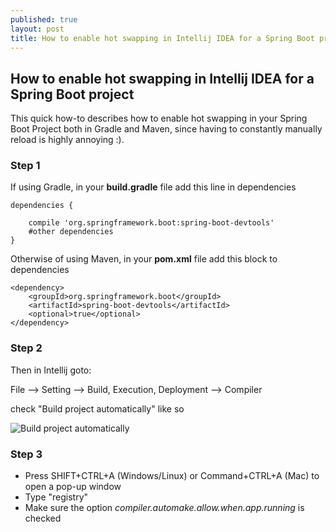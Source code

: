 ```yaml
---
published: true
layout: post
title: How to enable hot swapping in Intellij IDEA for a Spring Boot project
---
```

## How to enable hot swapping in Intellij IDEA for a Spring Boot project

This quick how-to describes how to enable hot swapping in your Spring Boot Project both in Gradle and Maven, since having to constantly manually reload is highly annoying :).

<!--more-->

### Step 1 ###

If using Gradle, in your **build.gradle** file add this line in dependencies

	dependencies {

		compile 'org.springframework.boot:spring-boot-devtools'
		#other dependencies
	}

Otherwise of using Maven, in your **pom.xml** file add this block to dependencies

	<dependency>
	    <groupId>org.springframework.boot</groupId>
	    <artifactId>spring-boot-devtools</artifactId>
	    <optional>true</optional>
	</dependency>

### Step 2 ###

Then in Intellij goto:

File –> Setting –> Build, Execution, Deployment –> Compiler

check "Build project automatically" like so

![Build project automatically]({{site.baseurl}}/images/intellij1.jpg)

### Step 3 ###

- Press SHIFT+CTRL+A (Windows/Linux) or Command+CTRL+A (Mac) to open a pop-up window
- Type "registry"
- Make sure the option _compiler.automake.allow.when.app.running_ is checked

